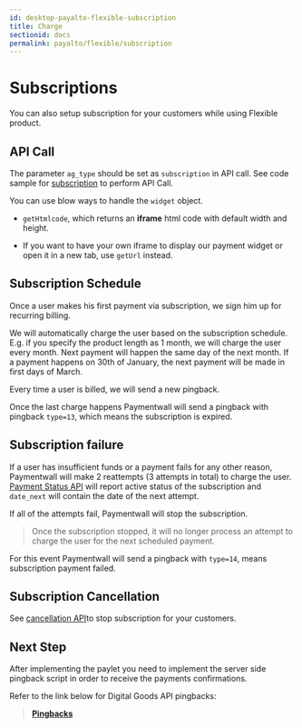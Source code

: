 ```yaml
---
id: desktop-payalto-flexible-subscription
title: Charge
sectionid: docs
permalink: payalto/flexible/subscription
---
```


# Subscriptions

You can also setup subscription for your customers while using Flexible product.

## API Call

The parameter ```ag_type``` should be set as ```subscription``` in API call. See code sample for [subscription](/API-Reference#section-payalto-flexible-subscription) to perform API Call.

You can use blow ways to handle the ```widget``` object.

* ```getHtmlcode```, which returns an **iframe** html code with default width and height. 

* If you want to have your own iframe to display our payment widget or open it in a new tab, use ```getUrl``` instead.

## Subscription Schedule

Once a user makes his first payment via subscription, we sign him up for recurring billing.

We will automatically charge the user based on the subscription schedule. E.g. if you specify the product length as 1 month, we will charge the user every month. Next payment will happen the same day of the next month. If a payment happens on 30th of January, the next payment will be made in first days of March.

Every time a user is billed, we will send a new pingback.

Once the last charge happens Paymentwall will send a pingback with pingback ```type=13```,  which means the subscription is expired.

## Subscription failure

If a user has insufficient funds or a payment fails for any other reason, Paymentwall will make 2 reattempts (3 attempts in total) to charge the user. [Payment Status API](/API-Reference#section-tools-payment-status) will report active status of the subscription and ```date_next``` will contain the date of the next attempt.

If all of the attempts fail, Paymentwall will stop the subscription.

> Once the subscription stopped, it will no longer process an attempt to charge the user for the next scheduled payment.

For this event Paymentwall will send a pingback with ```type=14```, means subscription payment failed.

## Subscription Cancellation

See [cancellation API](/API-Reference#section-tools-cancellation)to stop subscription for your customers.

## Next Step

After implementing the paylet you need to implement the server side pingback script in order to receive the payments confirmations.

Refer to the link below for Digital Goods API pingbacks:

> **[Pingbacks](/default-pingback)**
